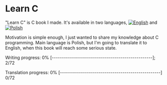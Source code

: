 # Learn C

"Learn C" is C book I made. It's available in two languages, [![English](https://github.com/KrzysztofSzewczyk/markdown-here/raw/master/common/english.bmp "English")](English) and [![Polish](https://github.com/KrzysztofSzewczyk/markdown-here/raw/master/common/polish.bmp "Polish")](Polish)
 
Motivation is simple enough, I just wanted to share my knowledge about C programming.
Main language is Polish, but I'm going to translate it to English, when this book will reach some serious state.

Writing progress: 0% [--------------------------------------------------]; 2/72

Translation progress: 0% [--------------------------------------------------] 0/72
